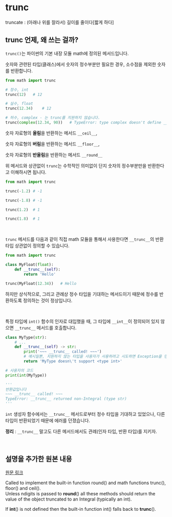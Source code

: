 # trunc

truncate : (아래나 위를 잘라서) 길이를 줄이다[짧게 하다]

## trunc 언제, 왜 쓰는 걸까?

`trunc()`는 파이썬의 기본 내장 모듈 math에 정의된 메서드입니다.

숫자와 관련된 타입(클래스)에서 숫자의 정수부분만 필요한 경우, 소수점을 제외한 숫자를 반환합니다.

```python
from math import trunc

# 정수, int
trunc(12)   # 12

# 실수, float
trunc(12.34)    # 12

# 허수, complex - 는 trunc를 지원하지 않습니다.
trunc(complex(12.34, 90))   # TypeError: type complex doesn't define __trunc__ method
```

숫자 자료형의 **올림**을 반환하는 메서드 `__ceil__`,

숫자 자료형의 **버림**을 반환하는 메서드 `__floor__`,

숫자 자료형의 **반올림**을 반환하는 메서드 `__round__`

위 메서드와 상관없이 `trunc`는 수학적인 의미없이 단지 숫자의 정수부분만을 반환한다고 이해하시면 됩니다.

```python
from math import trunc

trunc(-1.2) # -1

trunc(-1.8) # -1

trunc(1.2)  # 1

trunc(1.8)  # 1
```

<br>

`trunc` 메서드를 다음과 같이 직접 math 모듈을 통해서 사용한다면 `__trunc__`의 반환 타입 상관없이 정의할 수 있습니다.

```python
from math import trunc

class MyFloat(float):        
    def __trunc__(self):
        return 'Hello'

trunc(MyFloat(12.34))   # Hello
```

하지만 상식적으로, 그리고 관례상 정수 타입을 기대하는 메서드이기 때문에 정수를 반환하도록 정의하는 것이 정상입니다.

<br>

특정 타입에 `int()` 함수의 인자로 대입했을 때, 그 타입에 `__int__`이 정의되어 있지 않으면 `__trunc__` 메서드를 호출합니다.

```python
class MyType(str):
    # ... 
    def __trunc__(self) -> str:
        print('~~~ __trunc__ called! ~~~')
        # 예시일뿐, 지원하지 않는 타입을 사용자가 사용하려고 시도하면 Exception을 던져야합니다.
        return 'MyType doesn\'t support <type int>'

# 사용자의 코드        
print(int(MyType))

'''
반환값입니다
~~~ __trunc__ called! ~~~
TypeError: __trunc__ returned non-Integral (type str)
'''
```

`int` 생성자 함수에서는 `__trunc__` 메서드로부터 정수 타입을 기대하고 있었으나, 다른 타입이 반환되었기 때문에 에러를 던졌습니다.

**정리** : `__trunc__` 말고도 다른 메서드에서도 관례(인자 타입, 반환 타입)를 지키자.

<br>

## 설명을 추가한 원본 내용

[원문 링크](https://docs.python.org/3/reference/datamodel.html#object.__trunc__)

Called to implement the built-in function round() and math functions trunc(), floor() and ceil().<br>
Unless ndigits is passed to __round__() all these methods should return the value of the object truncated to an Integral (typically an int).

If __int__() is not defined then the built-in function int() falls back to __trunc__().
